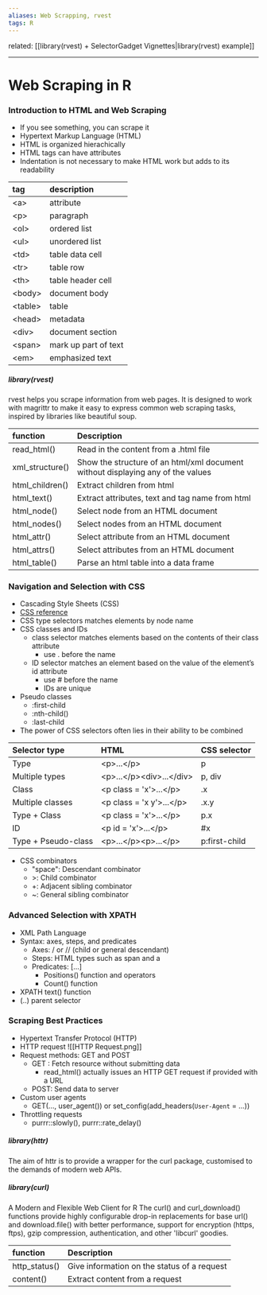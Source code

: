 ```yaml
---
aliases: Web Scrapping, rvest
tags: R
---
```

related: [[library(rvest) + SelectorGadget Vignettes|library(rvest) example]]

----
# Web Scraping in R
### Introduction to HTML and Web Scraping
* If you see something, you can scrape it
* Hypertext Markup Language (HTML)
* HTML is organized hierachically
* HTML tags can have attributes
* Indentation is not necessary to make HTML work but adds to its readability

| tag      | description          |
|:-------- |:-------------------- |
| \<a>     | attribute            |
| \<p>     | paragraph            |
| \<ol>    | ordered list         |
| \<ul>    | unordered list       |
| \<td>    | table data cell      |
| \<tr>    | table row            |
| \<th>    | table header cell    |
| \<body>  | document body        |
| \<table> | table                |
| \<head>  | metadata             |
| \<div>   | document section     |
| \<span>  | mark up part of text |
| \<em>    | emphasized text      |


##### library(rvest)
rvest helps you scrape information from web pages. It is designed to work with magrittr to make it easy to express common web scraping tasks, inspired by libraries like beautiful soup.

| function        | Description                                                                     |
|:--------------- |:------------------------------------------------------------------------------- |
| read_html()     | Read in the content from a .html file                                           |
| xml_structure() | Show the structure of an html/xml document without displaying any of the values |
| html_children() | Extract children from html                                                      |
| html_text()     | Extract attributes, text and tag name from html                                 |
| html_node()     | Select node from an HTML document                                               |
| html_nodes()    | Select nodes from an HTML document                                              |
| html_attr()     | Select attribute from an HTML document                                          |
| html_attrs()    | Select attributes from an HTML document                                         |
| html_table()    | Parse an html table into a data frame                                           |

### Navigation and Selection with CSS 
* Cascading Style Sheets (CSS)
* [CSS reference](https://developer.mozilla.org/en-US/docs/Web/CSS/Reference)
* CSS type selectors matches elements by node name
* CSS classes and IDs
	* class selector matches elements based on the contents of their class attribute
		* use \. before the name
	* ID selector matches an element based on the value of the element’s id attribute
		* use \# before the name
		* IDs are unique
* Pseudo classes
	*  :first-child
	*  :nth-child()
	*  :last-child
* The power of CSS selectors often lies in their ability to be combined

| Selector type       | HTML                         | CSS selector  |
|:------------------- |:---------------------------- |:------------- |
| Type                | \<p>...\</p>                 | p             |
| Multiple types      | \<p>...\</p>\<div>...\</div> | p, div        |
| Class               | \<p class = 'x'>...\</p>     | .x            |
| Multiple classes    | \<p class = 'x y'>...\</p>   | .x.y          |
| Type + Class        | \<p class = 'x'>...\</p>     | p.x           |
| ID                  | \<p id = 'x'>...\</p>        | \#x           |
| Type + Pseudo-class | \<p>...\</p>\<p>...\</p>     | p:first-child |

* CSS combinators
	* "space": Descendant combinator
	* \>: Child combinator
	* +: Adjacent sibling combinator
	* ~: General sibling combinator

### Advanced Selection with XPATH 
* XML Path Language
* Syntax: axes, steps, and predicates
	* Axes: / or // (child or general descendant)
	* Steps: HTML types such as span and a
	* Predicates: [...]
		* Positions() function and operators 
		* Count() function
* XPATH text() function
* (..) parent selector

### Scraping Best Practices 
* Hypertext Transfer Protocol (HTTP)
* HTTP request
![[HTTP Request.png]]
* Request methods: GET and POST
	* GET : Fetch resource without submitting data
		* read_html() actually issues an HTTP GET request if provided with a URL
	* POST: Send data to server
* Custom user agents
	*  GET(..., user_agent()) or set_config(add_headers(`User-Agent` = ...))
* Throttling requests
	* purrr::slowly(), purrr::rate_delay()

##### library(httr)
The aim of httr is to provide a wrapper for the curl package, customised to the demands of modern web APIs.

##### library(curl)
A Modern and Flexible Web Client for R
The curl() and curl_download() functions provide highly configurable drop-in replacements for base url() and download.file() with better performance, support for encryption (https, ftps), gzip compression, authentication, and other 'libcurl' goodies.

| function      | Description                                 |
|:------------- |:------------------------------------------- |
| http_status() | Give information on the status of a request |
| content()     | Extract content from a request              |
 